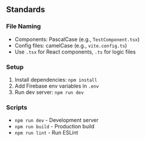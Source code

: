 ## Standards

### File Naming

- Components: PascalCase (e.g., `TestComponent.tsx`)
- Config files: camelCase (e.g., `vite.config.ts`)
- Use `.tsx` for React components, `.ts` for logic files

### Setup

1. Install dependencies: `npm install`
2. Add Firebase env variables in `.env`
3. Run dev server: `npm run dev`

### Scripts

- `npm run dev` - Development server
- `npm run build` - Production build
- `npm run lint` - Run ESLint

